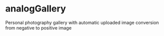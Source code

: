 # analogGallery
Personal photography gallery with automatic uploaded image conversion from negative to positive image
